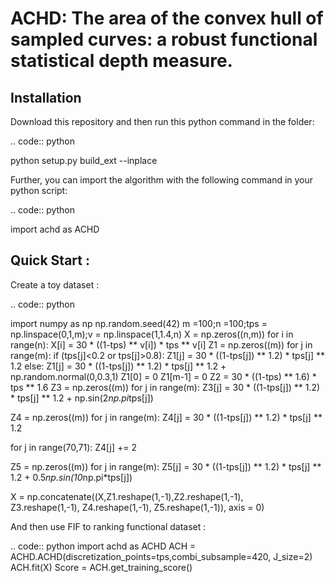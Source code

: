 ACHD: The area of the convex hull of sampled curves: a robust functional statistical depth measure.
=========================================


Installation
------------
Download this repository and then run this python command in the folder:

.. code:: python

   python setup.py build_ext --inplace
   
Further, you can import the algorithm with the following command in your python script:

.. code:: python

   import achd as ACHD
   
   
   
   
Quick Start :
------------

Create a toy dataset :

.. code:: python


  import numpy as np 
  np.random.seed(42)
  m =100;n =100;tps = np.linspace(0,1,m);v = np.linspace(1,1.4,n)
  X = np.zeros((n,m))
  for i in range(n):
      X[i] = 30 * ((1-tps) ** v[i]) * tps ** v[i]
  Z1 = np.zeros((m))
  for j in range(m):
      if (tps[j]<0.2 or tps[j]>0.8):
          Z1[j] = 30 * ((1-tps[j]) ** 1.2) * tps[j] ** 1.2 
      else:
          Z1[j] = 30 * ((1-tps[j]) ** 1.2) * tps[j] ** 1.2 + np.random.normal(0,0.3,1)
  Z1[0] = 0
  Z1[m-1] = 0
  Z2 = 30 * ((1-tps) ** 1.6) * tps ** 1.6
  Z3 = np.zeros((m))
  for j in range(m):
      Z3[j] = 30 * ((1-tps[j]) ** 1.2) * tps[j] ** 1.2 + np.sin(2*np.pi*tps[j])

  Z4 = np.zeros((m))
  for j in range(m):
      Z4[j] = 30 * ((1-tps[j]) ** 1.2) * tps[j] ** 1.2

  for j in range(70,71):
      Z4[j] += 2

  Z5 = np.zeros((m))
  for j in range(m):
      Z5[j] = 30 * ((1-tps[j]) ** 1.2) * tps[j] ** 1.2 + 0.5*np.sin(10*np.pi*tps[j])

  X = np.concatenate((X,Z1.reshape(1,-1),Z2.reshape(1,-1),  
                       Z3.reshape(1,-1), Z4.reshape(1,-1), Z5.reshape(1,-1)), axis = 0)


   
And then use FIF to ranking functional dataset :

.. code:: python
    import achd as ACHD
    ACH = ACHD.ACHD(discretization_points=tps,combi_subsample=420, J_size=2)
    ACH.fit(X)
    Score = ACH.get_training_score()

